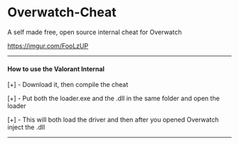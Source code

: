 # Overwatch-Cheat
A self made free, open source internal cheat for  Overwatch

https://imgur.com/FooLzUP

***

#### How to use the Valorant Internal

[+] - Download it, then compile the cheat

[+] - Put both the loader.exe and the .dll in the same folder and open the loader

[+] - This will both load the driver and then after you opened Overwatch inject the .dll

***

